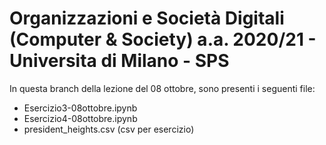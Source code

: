 # Organizzazioni e Società Digitali (Computer & Society) a.a. 2020/21 - Universita di Milano - SPS

In questa branch della lezione del 08 ottobre, sono presenti i seguenti file:
- Esercizio3-08ottobre.ipynb
- Esercizio4-08ottobre.ipynb
- president_heights.csv (csv per esercizio)
